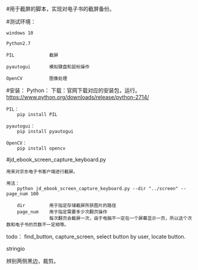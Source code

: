 #用于截屏的脚本，实现对电子书的截屏备份。

#测试环境：

    windows 10

    Python2.7

    PIL             截屏

    pyautogui       模拟键盘和鼠标操作

    OpenCV          图像处理

#安装：
    Python：
        下载：官网下载对应的安装包，运行。
        https://www.python.org/downloads/release/python-2714/

    PIL：
        pip install PIL

    pyautogui：
        pip install pyautogui

    OpenCV：
        pip install opencv

#jd_ebook_screen_capture_keyboard.py
    
    用来对京东电子书客户端进行截屏。

    用法：
        python jd_ebook_screen_capture_keyboard.py --dir "../screen" --page_num 100
    
        dir         用于指定存储截屏所获图片的路径
        page_num    用于指定需要多少次翻页操作
                    每次翻页会截屏一次，由于电脑不一定在一个屏幕显示一页，所以这个次数和电子书的页数不一定相等。


todo： find_button, capture_screen, select button by user, locate button.

stringio

辨别两侧黑边，裁剪。